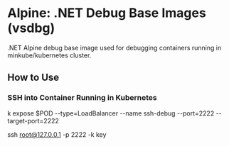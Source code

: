 # Alpine: .NET Debug Base Images (vsdbg)
.NET Alpine debug base image used for debugging containers running in minkube/kubernetes cluster.

## How to Use

### SSH into Container Running in Kubernetes

k expose $POD --type=LoadBalancer --name ssh-debug --port=2222 --target-port=2222

ssh root@127.0.0.1 -p 2222 -k key